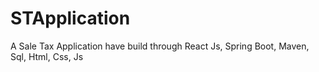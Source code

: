 # STApplication
A Sale Tax Application have build through React Js, Spring Boot, Maven, Sql, Html, Css, Js

